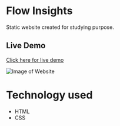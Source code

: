 # Flow Insights

Static website created for studying purpose.

## Live Demo

[Click here for live demo](https://walissoncom.github.io/flow-insights/)

![Image of Website](https://repository-images.githubusercontent.com/259889154/0cf81380-0fd4-11eb-968e-b617675c1c61)

# Technology used

- HTML
- CSS
